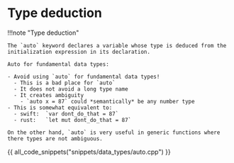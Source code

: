 # Type deduction

!!!note "Type deduction"

    The `auto` keyword declares a variable whose type is deduced from the initialization expression in its declaration.

    Auto for fundamental data types:

    - Avoid using `auto` for fundamental data types!
      - This is a bad place for `auto`
      - It does not avoid a long type name
      - It creates ambiguity
        - `auto x = 87` could *semantically* be any number type
    - This is somewhat equivalent to:
      - swift:  `var dont_do_that = 87`
      - rust:   `let mut dont_do_that = 87`

    On the other hand, `auto` is very useful in generic functions where there types are not ambiguous.

{{ all_code_snippets("snippets/data_types/auto.cpp") }}




